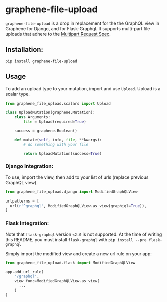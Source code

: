 # graphene-file-upload

`graphene-file-upload` is a drop in replacement for the the GraphQL view in
Graphene for Django, and for Flask-Graphql. It supports multi-part file uploads
that adhere to the [Multipart Request Spec](https://github.com/jaydenseric/graphql-multipart-request-spec).

## Installation:

`pip install graphene-file-upload`

## Usage

To add an upload type to your mutation, import and use `Upload`.
Upload is a scalar type.

```python
from graphene_file_upload.scalars import Upload

class UploadMutation(graphene.Mutation):
    class Arguments:
        file = Upload(required=True)

    success = graphene.Boolean()

    def mutate(self, info, file, **kwargs):
        # do something with your file

        return UploadMutation(success=True)
```


### Django Integration:

To use, import the view, then add to your list of urls (replace previous
GraphQL view).

```python
from graphene_file_upload.django import ModifiedGraphQLView

urlpatterns = [
  url(r'^graphql', ModifiedGraphQLView.as_view(graphiql=True)),
]
```

### Flask Integration:

Note that `flask-graphql` version `<2.0` is not supported. At the time of
writing this README, you must install `flask-graphql` with
`pip install --pre flask-graphql`

Simply import the modified view and create a new url rule on your app:

```python
from graphene_file_upload.flask import ModifiedGraphQLView

app.add_url_rule(
    '/graphql',
    view_func=ModifiedGraphQLView.as_view(
      ...
    )
)
```
